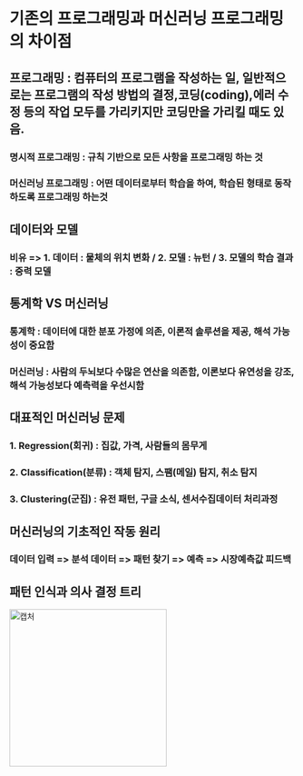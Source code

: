 # 기존의 프로그래밍과 머신러닝 프로그래밍의 차이점

## 프로그래밍 : 컴퓨터의 프로그램을 작성하는 일, 일반적으로는 프로그램의 작성 방법의 결정,코딩(coding),에러 수정 등의 작업 모두를 가리키지만 코딩만을 가리킬 때도 있음. 
### 명시적 프로그래밍 : 규칙 기반으로 모든 사항을 프로그래밍 하는 것
### 머신러닝 프로그래밍 : 어떤 데이터로부터 학습을 하여, 학습된 형태로 동작하도록 프로그래밍 하는것

## 데이터와 모델
### 비유 => 1. 데이터 : 물체의 위치 변화 / 2. 모델 : 뉴턴 / 3. 모델의 학습 결과 : 중력 모델

## 통계학 VS 머신러닝
### 통계학 : 데이터에 대한 분포 가정에 의존, 이론적 솔루션을 제공, 해석 가능성이 중요함
### 머신러닝 : 사람의 두뇌보다 수많은 연산을 의존함, 이론보다 유연성을 강조, 해석 가능성보다 예측력을 우선시함

## 대표적인 머신러닝 문제
### 1. Regression(회귀) : 집값, 가격, 사람들의 몸무게
### 2. Classification(분류) : 객체 탐지, 스팸(메일) 탐지, 취소 탐지
### 3. Clustering(군집) : 유전 패턴, 구글 소식, 센서수집데이터 처리과정

## 머신러닝의 기초적인 작동 원리
### 데이터 입력 => 분석 데이터 => 패턴 찾기 => 예측 => 시장예측값 피드백

## 패턴 인식과 의사 결정 트리
<img width="277" alt="캡처" src="https://user-images.githubusercontent.com/85554019/133393576-5c658a8a-e298-45de-b50b-facd6a26518f.PNG">
